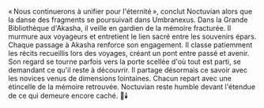 « Nous continuerons à unifier pour l'éternité », conclut Noctuvian alors que la danse des fragments se poursuivait dans Umbranexus.
Dans la Grande Bibliothèque d'Akasha, il veille en gardien de la mémoire fracturée.
Il murmure aux voyageurs et entretient le lien sacré entre les souvenirs épars.
Chaque passage à Akasha renforce son engagement.
Il classe patiemment les récits recueillis lors des voyages, créant un pont entre passé et avenir.
Son regard se tourne parfois vers la porte scellée d'où tout est parti, se demandant ce qu'il reste à découvrir.
Il partage désormais ce savoir avec les novices venus de dimensions lointaines.
Chacun repart avec une étincelle de la mémoire retrouvée.
Noctuvian reste humble devant l'étendue de ce qui demeure encore caché.
🌙🕯️
